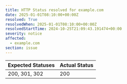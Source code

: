 ```yaml
---
title: HTTP Status resolved for example.com
date: 2025-01-01T08:10:00+00:00Z
resolved: True
resolvedWhen: 2025-01-01T08:10:00+00:00Z
resolvedStartTime: 2024-10-25T21:09:43.191474+00:00
severity: notice
affected:
  - example.com
section: issue
---
```


| Expected Statuses | Actual Status  |
|-------------------|----------------|
| 200, 301, 302 | 200 |

